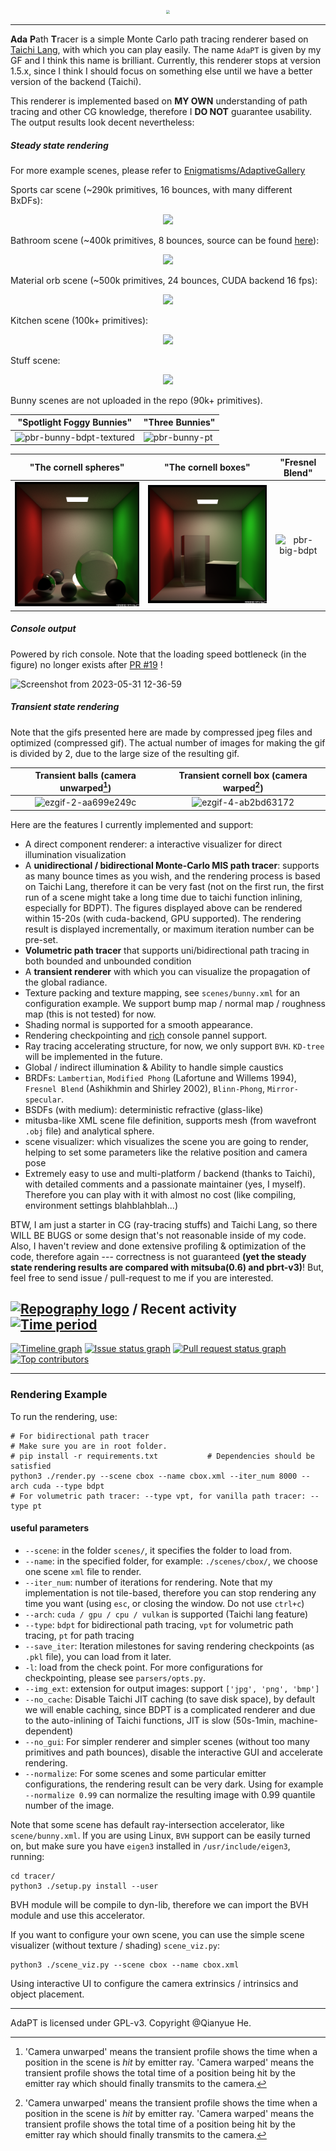 <p align="center"><img src="https://user-images.githubusercontent.com/46109954/231167203-dc5d7efa-85b7-4d04-b00f-2984051bed17.png" style="zoom: 40%;" /></p>

---

**Ada** **P**ath **T**racer is a simple Monte Carlo path tracing renderer based on [Taichi Lang](https://www.taichi-lang.org/), with which you can play easily. The name `AdaPT` is given by my GF and I think this name is brilliant. Currently, this renderer stops at version 1.5.x, since I think I should focus on something else until we have a better version of the backend (Taichi).

This renderer is implemented based on **MY OWN** understanding of path tracing and other CG knowledge, therefore I **DO NOT** guarantee usability. The output results look decent nevertheless:

##### Steady state rendering

For more example scenes, please refer to [Enigmatisms/AdaptiveGallery](https://github.com/Enigmatisms/AdaptiveGallery)

Sports car scene (~290k primitives, 16 bounces, with many different BxDFs):

<p align="center"><img src="https://github.com/Enigmatisms/AdaPT/assets/46109954/b480b716-f6f2-4163-86d9-3b87591297de"/></p>

Bathroom scene (~400k primitives, 8 bounces, source can be found [here]()):

<p align="center"><img src="https://github.com/Enigmatisms/AdaPT/assets/46109954/69272001-8acf-4196-9451-cfd4830e4067"/></p>

Material orb scene (~500k primitives, 24 bounces, CUDA backend 16 fps):

<p align="center"><img src="https://github.com/Enigmatisms/AdaPT/assets/46109954/79754d30-1ce6-4ab2-a382-42010ed7c5b5"/></p>

Kitchen scene (100k+ primitives):

<p align="center"><img src="https://github.com/Enigmatisms/AdaPT/assets/46109954/4c891d25-70ce-4239-9c48-ddf72c72ad4d"/></p>

Stuff scene:

<p align="center"><img src="https://github.com/Enigmatisms/AdaPT/assets/46109954/d91b93e4-3084-419d-a310-a5dbb11d77ea"/></p>

Bunny scenes are not uploaded in the repo (90k+ primitives).

| "Spotlight Foggy Bunnies" | "Three Bunnies" |
| ------------------------- | --------------- |
|  ![pbr-bunny-bdpt-textured](https://github.com/Enigmatisms/AdaPT/assets/46109954/07f0b226-f94b-4862-8c8e-a9511b5eceeb)            |      ![pbr-bunny-pt](https://github.com/Enigmatisms/AdaPT/assets/46109954/6caee802-8933-4c96-8ca4-281065fe5cfe)           |

|         "The cornell spheres"          |         "The cornell boxes"         | "Fresnel Blend" |
| :------------------------------------: | :---------------------------------: | :------------------------------------: |
| ![](./assets/adapt-cornell-sphere.png) | ![](./assets/adapt-cornell-box.png) | ![pbr-big-bdpt](https://user-images.githubusercontent.com/126778364/225679926-f75aab9f-0f47-4f45-ab4a-3ea7eaf34055.png)|


##### Console output

Powered by rich console. Note that the loading speed bottleneck (in the figure) no longer exists after [PR #19](https://github.com/Enigmatisms/AdaPT/pull/19) ! 

![Screenshot from 2023-05-31 12-36-59](https://github.com/Enigmatisms/AdaPT/assets/46109954/963448af-da1b-422d-bcf7-e44aa4808973)



##### Transient state rendering

Note that the gifs presented here are made by compressed jpeg files and optimized (compressed gif). The actual number of images for making the gif is divided by 2, due to the large size of the resulting gif.

|         Transient balls (camera unwarped[^foot])          |         Transient cornell box (camera warped[^foot])         |
| :------------------------------------: | :---------------------------------: |
|![ezgif-2-aa699e249c](https://github.com/Enigmatisms/AdaPT/assets/46109954/1bcc24c8-5fb0-496c-a6b4-dde5437056d3)|![ezgif-4-ab2bd63172](https://user-images.githubusercontent.com/126778364/226910971-3764eb68-9e29-41bd-894d-4a27e9dc49d7.gif)|

[^foot]: 'Camera unwarped' means the transient profile shows the time when a position in the scene is *hit* by emitter ray. 'Camera warped' means the transient profile shows the total time of a position being hit by the emitter ray which should finally transmits to the camera.

Here are the features I currently implemented and support:

- A direct component renderer: a interactive visualizer for direct illumination visualization
- A **unidirectional / bidirectional Monte-Carlo MIS path tracer**: supports as many bounce times as you wish, and the rendering process is based on Taichi Lang, therefore it can be very fast (not on the first run, the first run of a scene might take a long time due to taichi function inlining, especially for BDPT). The figures displayed above can be rendered within 15-20s (with cuda-backend, GPU supported). The rendering result is displayed incrementally, or maximum iteration number can be pre-set.
- **Volumetric path tracer** that supports uni/bidirectional path tracing in both bounded and unbounded condition
- A **transient renderer** with which you can visualize the propagation of the global radiance.
- Texture packing and texture mapping, see `scenes/bunny.xml` for an configuration example. We support bump map / normal map / roughness map (this is not tested) for now.
- Shading normal is supported for a smooth appearance. 
- Rendering checkpointing and [rich](https://github.com/Textualize/rich) console pannel support. 
- Ray tracing accelerating structure, for now, we only support `BVH`. `KD-tree` will be implemented in the future.
- Global / indirect illumination & Ability to handle simple caustics
- BRDFs: `Lambertian`, `Modified Phong` (Lafortune and Willems 1994), `Fresnel Blend` (Ashikhmin and Shirley 2002), `Blinn-Phong`, `Mirror-specular`.
- BSDFs (with medium): deterministic refractive (glass-like)
- mitusba-like XML scene file definition, supports mesh (from wavefront `.obj` file) and analytical sphere.
- scene visualizer: which visualizes the scene you are going to render, helping to set some parameters like the relative position and camera pose
- Extremely easy to use and multi-platform / backend (thanks to Taichi), with detailed comments and a passionate maintainer (yes, I myself). Therefore you can play with it with almost no cost (like compiling, environment settings blahblahblah...)

BTW, I am just a starter in CG (ray-tracing stuffs) and Taichi Lang, so there WILL BE BUGS or some design that's not reasonable inside of my code. Also, I haven't review and done extensive profiling & optimization of the code, therefore again --- correctness is not guaranteed **(yet the steady state rendering results are compared with mitsuba(0.6) and pbrt-v3)**! But, feel free to send issue / pull-request to me if you are interested.

## [![Repography logo](https://images.repography.com/logo.svg)](https://repography.com) / Recent activity [![Time period](https://images.repography.com/41004045/Enigmatisms/AdaPT/recent-activity/fVqlnsVIVw6cNJn7ru5Ony241hiQ-LlfHO1r78JV23M/j2RaKrB53Y5oHM9SSkCt-BypoGCgGiv2DO6gNPeewxQ_badge.svg)](https://repography.com)

[![Timeline graph](https://images.repography.com/41004045/Enigmatisms/AdaPT/recent-activity/fVqlnsVIVw6cNJn7ru5Ony241hiQ-LlfHO1r78JV23M/j2RaKrB53Y5oHM9SSkCt-BypoGCgGiv2DO6gNPeewxQ_timeline.svg)](https://github.com/Enigmatisms/AdaPT/commits)
[![Issue status graph](https://images.repography.com/41004045/Enigmatisms/AdaPT/recent-activity/fVqlnsVIVw6cNJn7ru5Ony241hiQ-LlfHO1r78JV23M/j2RaKrB53Y5oHM9SSkCt-BypoGCgGiv2DO6gNPeewxQ_issues.svg)](https://github.com/Enigmatisms/AdaPT/issues)
[![Pull request status graph](https://images.repography.com/41004045/Enigmatisms/AdaPT/recent-activity/fVqlnsVIVw6cNJn7ru5Ony241hiQ-LlfHO1r78JV23M/j2RaKrB53Y5oHM9SSkCt-BypoGCgGiv2DO6gNPeewxQ_prs.svg)](https://github.com/Enigmatisms/AdaPT/pulls)
[![Top contributors](https://images.repography.com/41004045/Enigmatisms/AdaPT/recent-activity/fVqlnsVIVw6cNJn7ru5Ony241hiQ-LlfHO1r78JV23M/j2RaKrB53Y5oHM9SSkCt-BypoGCgGiv2DO6gNPeewxQ_users.svg)](https://github.com/Enigmatisms/AdaPT/graphs/contributors)

---

### Rendering Example

​To run the rendering, use:

```shell
# For bidirectional path tracer
# Make sure you are in root folder.
# pip install -r requirements.txt			# Dependencies should be satisfied
python3 ./render.py --scene cbox --name cbox.xml --iter_num 8000 --arch cuda --type bdpt
# For volumetric path tracer: --type vpt, for vanilla path tracer: --type pt
```

#### useful parameters

- `--scene`: in the folder `scenes/`, it specifies the folder to load from.
- `--name`: in the specified folder, for example: `./scenes/cbox/`, we choose one scene `xml` file to render.
- `--iter_num`: number of iterations for rendering. Note that my implementation is not tile-based, therefore you can stop rendering any time you want (using `esc`, or closing the window. Do not use `ctrl+c`)
- `--arch`: `cuda / gpu / cpu / vulkan`  is supported (Taichi lang feature)
- `--type`: `bdpt` for bidirectional path tracing, `vpt` for volumetric path tracing, `pt` for path tracing
- `--save_iter`: Iteration milestones for saving rendering checkpoints (as `.pkl` file), you can load from it later.
- `-l`: load from the check point. For more configurations for checkpointing, please see `parsers/opts.py`.
- `--img_ext`: extension for output images: support `['jpg', 'png', 'bmp']`
- `--no_cache`: Disable Taichi JIT caching (to save disk space), by default we will enable caching, since BDPT is a complicated renderer and due to the auto-inlining of Taichi functions, JIT is slow (50s-1min, machine-dependent)
- `--no_gui`: For simpler renderer and simpler scenes (without too many primitives and path bounces), disable the interactive GUI and accelerate rendering.
- `--normalize`: For some scenes and some particular emitter configurations, the rendering result can be very dark. Using for example `--normalize 0.99` can normalize the resulting image with 0.99 quantile number of the image.

Note that some scene has default ray-intersection accelerator, like `scene/bunny.xml`. If you are using Linux, `BVH` support can be easily turned on, but make sure you have `eigen3` installed in `/usr/include/eigen3`, running:

```shell
cd tracer/
python3 ./setup.py install --user
```

BVH module will be compile to dyn-lib, therefore we can import the BVH module and use this accelerator.

If you want to configure your own scene, you can use the simple scene visualizer (without texture / shading) `scene_viz.py`:

```shell
python3 ./scene_viz.py --scene cbox --name cbox.xml
```

Using interactive UI to configure the camera extrinsics / intrinsics and object placement. 

---

AdaPT is licensed under GPL-v3. Copyright @Qianyue He.
